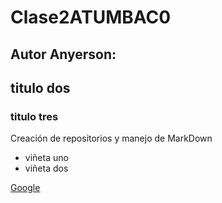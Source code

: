 # Clase2ATUMBAC0
## Autor Anyerson:
## titulo dos
### titulo tres
Creación de repositorios y manejo de MarkDown
- viñeta uno
- viñeta dos

[Google](https://www.google.com)
